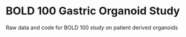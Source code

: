 # BOLD 100 Gastric Organoid Study
Raw data and code for BOLD 100 study on patient derived organoids

